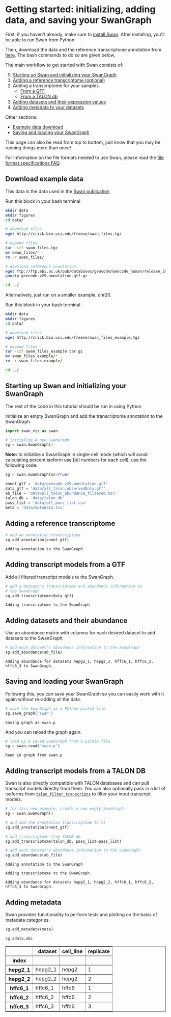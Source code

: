 #  Getting started: initializing, adding data, and saving your SwanGraph

First, if you haven't already, make sure to [install Swan](https://github.com/fairliereese/swan_vis/wiki#installation).
After installing, you'll be able to run Swan from Python.

Then, download the data and the reference transcriptome annotation from [here](http://crick.bio.uci.edu/freese/swan_files_example/). The bash commands to do so are given below.

The main workflow to get started with Swan consists of:

0. [Starting up Swan and initializing your SwanGraph](/getting_started#starting-up-swan-and-initializing-your-swangraph)
1. [Adding a reference transcriptome (optional)](/getting_started#adding-a-reference-transcriptome)
2. Adding a transcriptome for your samples
    * [From a GTF](/getting_started#adding-transcript-models-from-a-gtf)
    * [From a TALON db](/getting_started#adding-transcript-models-from-a-talon-db)
3. [Adding datasets and their expression values](/getting_started#adding-datasets-and-their-abundance)
4. [Adding metadata to your datasets](/getting_started#adding-metadata)

Other sections:
* [Example data download](/getting_started#download-example-data)
* [Saving and loading your SwanGraph](/getting_started#saving-and-loading-your-swangraph)

This page can also be read from top to bottom, just know that you may be running things more than once!

For information on the file formats needed to use Swan, please read the [file format specifications FAQ](https://freese.gitbook.io/swan/faqs/file_formats).

<!-- Running this tutorial (with only one of the dataset addition options) on my laptop took around 7 minutes and 5 GB of RAM.  -->

## <a name="data_download"></a> Download example data

This data is the data used in the [Swan publication](https://academic.oup.com/bioinformatics/article/37/9/1322/5912931)

Run this block in your bash terminal
```bash
mkdir data
mkdir figures
cd data/

# download files
wget http://crick.bio.uci.edu/freese/swan_files.tgz

# expand files
tar -xzf swan_files.tgz
mv swan_files/* .
rm -r swan_files/

# download reference annotation
wget ftp://ftp.ebi.ac.uk/pub/databases/gencode/Gencode_human/release_29/gencode.v29.annotation.gtf.gz
gunzip gencode.v29.annotation.gtf.gz

cd ../
```

Alternatively, just run on a smaller example, chr20.

Run this block in your bash terminal

```bash
mkdir data
mkdir figures
cd data/

# download files
wget http://crick.bio.uci.edu/freese/swan_files_example.tgz

# expand files
tar -xzf swan_files_example.tar.gz
mv swan_files_example/* .
rm -r swan_files_example/

cd ../
```

## <a name="init"></a>Starting up Swan and initializing your SwanGraph

The rest of the code in this tutorial should be run in using Python

Initialize an empty SwanGraph and add the transcriptome annotation to the SwanGraph.


```python
import swan_vis as swan

# initialize a new SwanGraph
sg = swan.SwanGraph()
```

**Note:** to initialize a SwanGraph in single-cell mode (which will avoid calculating percent isoform use \[pi\] numbers for each cell), use the following code:

```python
sg = swan.SwanGraph(sc=True)
```


```python
annot_gtf = 'data/gencode.v29.annotation.gtf'
data_gtf = 'data/all_talon_observedOnly.gtf'
ab_file = 'data/all_talon_abundance_filtered.tsv'
talon_db = 'data/talon.db'
pass_list = 'data/all_pass_list.csv'
meta = 'data/metadata.tsv'
```

## <a name="add_trans"></a>Adding a reference transcriptome


```python
# add an annotation transcriptome
sg.add_annotation(annot_gtf)
```


    Adding annotation to the SwanGraph


## <a name="add_gtf"></a>Adding transcript models from a GTF

Add all filtered transcript models to the SwanGraph.


```python
# add a dataset's transcriptome and abundance information to
# the SwanGraph
sg.add_transcriptome(data_gtf)
```


    Adding transcriptome to the SwanGraph


## <a name="add_ab"></a>Adding datasets and their abundance

Use an abundance matrix with columns for each desired dataset to add datasets to the SwanGraph.


```python
# add each dataset's abundance information to the SwanGraph
sg.add_abundance(ab_file)
```


    Adding abundance for datasets hepg2_1, hepg2_2, hffc6_1, hffc6_2, hffc6_3 to SwanGraph.

##  <a name="save_load"></a>Saving and loading your SwanGraph

Following this, you can save your SwanGraph so you can easily work with it again without re-adding all the data.


```python
# save the SwanGraph as a Python pickle file
sg.save_graph('swan')
```

    Saving graph as swan.p


And you can reload the graph again.


```python
# load up a saved SwanGraph from a pickle file
sg = swan.read('swan.p')
```

    Read in graph from swan.p


##  <a name="add_db"></a>Adding transcript models from a TALON DB

Swan is also directly compatible with TALON databases and can pull transcript models directly from them. You can also optionally pass in a list of isoforms from [`talon_filter_transcripts`](https://github.com/mortazavilab/TALON#talon_filter) to filter your input transcript models.


```python
# for this new example, create a new empty SwanGraph
sg = swan.SwanGraph()

# and add the annotation transcriptome to it
sg.add_annotation(annot_gtf)

# add transcriptome from TALON db
sg.add_transcriptome(talon_db, pass_list=pass_list)

# add each dataset's abundance information to the SwanGraph
sg.add_abundance(ab_file)
```


    Adding annotation to the SwanGraph

    Adding transcriptome to the SwanGraph

    Adding abundance for datasets hepg2_1, hepg2_2, hffc6_1, hffc6_2, hffc6_3 to SwanGraph.

##  <a name="add_meta"></a>Adding metadata

Swan provides functionality to perform tests and plotting on the basis of metadata categories.


```python
sg.add_metadata(meta)
```

```python
sg.adata.obs
```

<table border="1" class="dataframe">
  <thead>
    <tr style="text-align: right;">
      <th></th>
      <th>dataset</th>
      <th>cell_line</th>
      <th>replicate</th>
    </tr>
    <tr>
      <th>index</th>
      <th></th>
      <th></th>
      <th></th>
    </tr>
  </thead>
  <tbody>
    <tr>
      <th>hepg2_1</th>
      <td>hepg2_1</td>
      <td>hepg2</td>
      <td>1</td>
    </tr>
    <tr>
      <th>hepg2_2</th>
      <td>hepg2_2</td>
      <td>hepg2</td>
      <td>2</td>
    </tr>
    <tr>
      <th>hffc6_1</th>
      <td>hffc6_1</td>
      <td>hffc6</td>
      <td>1</td>
    </tr>
    <tr>
      <th>hffc6_2</th>
      <td>hffc6_2</td>
      <td>hffc6</td>
      <td>2</td>
    </tr>
    <tr>
      <th>hffc6_3</th>
      <td>hffc6_3</td>
      <td>hffc6</td>
      <td>3</td>
    </tr>
  </tbody>
</table>
</div>
